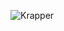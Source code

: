 ![Krapper](https://user-images.githubusercontent.com/30503293/109403244-bebc2f00-793a-11eb-821b-63040cbea9f8.png)
